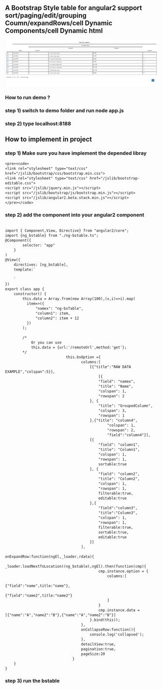 ## A Bootstrap Style table for angular2 support sort/paging/edit/grouping Coumn/expandRows/cell Dynamic Components/cell Dynamic html
<img src="angular2-bootstrapTable.PNG"></img>
### How to run demo ?

###  step 1) switch to demo folder and run node app.js

###  step 2) type localhost:8188



## How to implement in project



### step 1) Make sure you have implement the depended libray
    <pre><code>
    <link rel="stylesheet" type="text/css" href="/jslib/bootstrap/css/bootstrap.min.css">
    <link rel="stylesheet" type="text/css" href="/jslib/bootstrap-editable.css">
    <script src="/jslib/jquery.min.js"></script>
    <script src="/jslib/bootstrap/js/bootstrap.min.js"></script>
    <script src="/jslib/angular2.beta.stack.min.js"></script>
    </pre></code>

### step 2) add the component into your angular2 component
 <pre><code>
import { Component,View, Directive} from "angular2/core";
import {ng_bstable} from "./ng-bstable.ts";
@Component({
        selector: "app"
    }
)
@View({
    directives: [ng_bstable],
    template:`
        <ng_bstable [option]="bsOption" [data]="data"></ng_bstable>
    `
})
export class app {
    constructor() {
        this.data = Array.from(new Array(100),(x,i)=>i).map(
          item=>({
              "namex": "ng-bsTable",
              "column1": item,
              "column2": item + 12
          })
        );

        /*
            Or you can use
            this.data = {url:'/remoteUrl',method:'get'};
        */
                            this.bsOption ={
                                   columns:[
                                       [{"title":"RAW DATA EXAMPLE","colspan":5}],
                                           [{
                                           "field": "namex",
                                           "title": "Name",
                                           "colspan": 1,
                                           "rowspan": 2
                                       }, {
                                           "title": "GroupedColumn",
                                           "colspan": 3,
                                           "rowspan": 1
                                       },{"title": "column4",
                                               "colspan": 1,
                                               "rowspan": 2,
                                               "field":"column4"}],
                                       [{
                                           "field": "column1",
                                           "title": "Column1",
                                           "colspan": 1,
                                           "rowspan": 1,
                                           sortable:true
                                       }, {
                                           "field": "column2",
                                           "title": "Column2",
                                           "colspan": 1,
                                           "rowspan": 1,
                                           filterable:true,
                                           editable:true
                                       },{
                                           "field":"column3",
                                           "title":"Column3",
                                           "colspan": 1,
                                           "rowspan": 1,
                                           filterable:true,
                                           sortable:true,
                                           editable:true
                                       }]
                                   ],
                                   onExpandRow:function(ngEl,_loader,rdata){
                                       _loader.loadNextToLocation((<Type>ng_bstable),ngEl).then(function(cmp){
                                           cmp.instance.option = {
                                               columns:[
                                                   {"field":"name",title:"name"},
                                                   {"field":"name2",title:"name2"}
                                               ]
                                           }
                                           cmp.instance.data = [{"name":"A","name2":"B"},{"name":"A","name2":"B"}]
                                       }.bind(this));
                                   },
                                   onCollapseRow:function(){
                                       console.log('collapsed');
                                   },
                                   detailView:true,
                                   pagination:true,
                                   pageSize:20
                               }
    }
}
</code></pre>

### step 3) run the bstable
